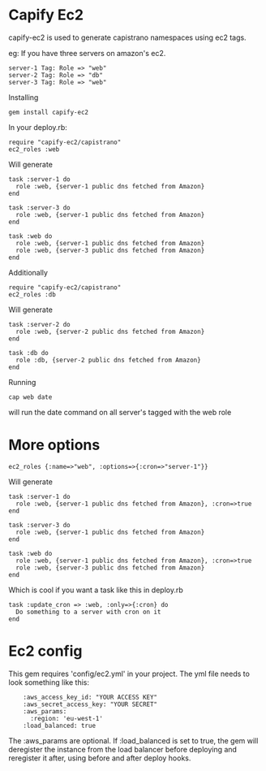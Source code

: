 Capify Ec2
====================================================

capify-ec2 is used to generate capistrano namespaces using ec2 tags. 

eg: If you have three servers on amazon's ec2.

    server-1 Tag: Role => "web"
    server-2 Tag: Role => "db"
    server-3 Tag: Role => "web"

Installing

    gem install capify-ec2

In your deploy.rb:

    require "capify-ec2/capistrano"
    ec2_roles :web

Will generate

    task :server-1 do
      role :web, {server-1 public dns fetched from Amazon}
    end
    
    task :server-3 do
      role :web, {server-1 public dns fetched from Amazon}
    end
    
    task :web do
      role :web, {server-1 public dns fetched from Amazon}
      role :web, {server-3 public dns fetched from Amazon}
    end

Additionally

    require "capify-ec2/capistrano"
    ec2_roles :db

Will generate

    task :server-2 do
      role :web, {server-2 public dns fetched from Amazon}
    end
    
    task :db do
      role :db, {server-2 public dns fetched from Amazon}
    end

Running

    cap web date

will run the date command on all server's tagged with the web role

More options
====================================================

    ec2_roles {:name=>"web", :options=>{:cron=>"server-1"}}
  
Will generate

    task :server-1 do
      role :web, {server-1 public dns fetched from Amazon}, :cron=>true
    end

    task :server-3 do
      role :web, {server-1 public dns fetched from Amazon}
    end

    task :web do
      role :web, {server-1 public dns fetched from Amazon}, :cron=>true
      role :web, {server-3 public dns fetched from Amazon}
    end

Which is cool if you want a task like this in deploy.rb

    task :update_cron => :web, :only=>{:cron} do
      Do something to a server with cron on it
    end

Ec2 config
====================================================

This gem requires 'config/ec2.yml' in your project.
The yml file needs to look something like this:

    	:aws_access_key_id: "YOUR ACCESS KEY"
    	:aws_secret_access_key: "YOUR SECRET"
    	:aws_params:
    	  :region: 'eu-west-1'
		:load_balanced: true

The :aws_params are optional.
If :load_balanced is set to true, the gem will deregister 
the instance from the load balancer before deploying and
reregister it after, using before and after deploy hooks.